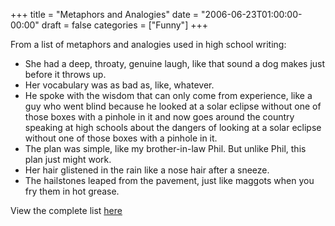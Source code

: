 +++
title = "Metaphors and Analogies"
date = "2006-06-23T01:00:00-00:00"
draft = false
categories = ["Funny"]
+++

From a list of metaphors and analogies used in high school writing:

-   She had a deep, throaty, genuine laugh, like that sound a dog makes
    just before it throws up.
-   Her vocabulary was as bad as, like, whatever.
-   He spoke with the wisdom that can only come from experience, like a
    guy who went blind because he looked at a solar eclipse without one
    of those boxes with a pinhole in it and now goes around the country
    speaking at high schools about the dangers of looking at a solar
    eclipse without one of those boxes with a pinhole in it.
-   The plan was simple, like my brother-in-law Phil. But unlike Phil,
    this plan just might work.
-   Her hair glistened in the rain like a nose hair after a sneeze.
-   The hailstones leaped from the pavement, just like maggots when you
    fry them in hot grease.

View the complete list
[here](http://www.alexking.org/blog/2006/06/12/analaphors/)

